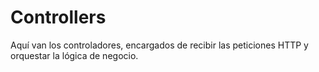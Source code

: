 # Controllers
Aquí van los controladores, encargados de recibir las peticiones HTTP y orquestar la lógica de negocio.
